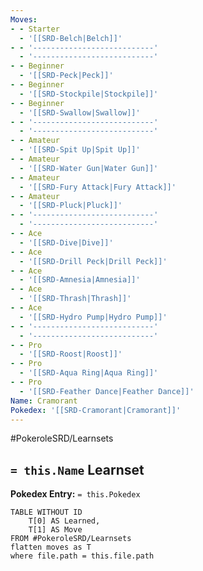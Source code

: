 ```yaml
---
Moves:
- - Starter
  - '[[SRD-Belch|Belch]]'
- - '---------------------------'
  - '---------------------------'
- - Beginner
  - '[[SRD-Peck|Peck]]'
- - Beginner
  - '[[SRD-Stockpile|Stockpile]]'
- - Beginner
  - '[[SRD-Swallow|Swallow]]'
- - '---------------------------'
  - '---------------------------'
- - Amateur
  - '[[SRD-Spit Up|Spit Up]]'
- - Amateur
  - '[[SRD-Water Gun|Water Gun]]'
- - Amateur
  - '[[SRD-Fury Attack|Fury Attack]]'
- - Amateur
  - '[[SRD-Pluck|Pluck]]'
- - '---------------------------'
  - '---------------------------'
- - Ace
  - '[[SRD-Dive|Dive]]'
- - Ace
  - '[[SRD-Drill Peck|Drill Peck]]'
- - Ace
  - '[[SRD-Amnesia|Amnesia]]'
- - Ace
  - '[[SRD-Thrash|Thrash]]'
- - Ace
  - '[[SRD-Hydro Pump|Hydro Pump]]'
- - '---------------------------'
  - '---------------------------'
- - Pro
  - '[[SRD-Roost|Roost]]'
- - Pro
  - '[[SRD-Aqua Ring|Aqua Ring]]'
- - Pro
  - '[[SRD-Feather Dance|Feather Dance]]'
Name: Cramorant
Pokedex: '[[SRD-Cramorant|Cramorant]]'
---
```


#PokeroleSRD/Learnsets

## `= this.Name` Learnset

**Pokedex Entry:** `= this.Pokedex`

```dataview
TABLE WITHOUT ID
    T[0] AS Learned,
    T[1] AS Move
FROM #PokeroleSRD/Learnsets
flatten moves as T
where file.path = this.file.path
```
